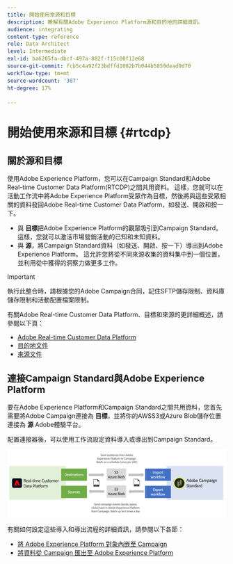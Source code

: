 ```yaml
---
title: 開始使用來源和目標
description: 瞭解有關Adobe Experience Platform源和目的地的詳細資訊。
audience: integrating
content-type: reference
role: Data Architect
level: Intermediate
exl-id: ba6205fa-dbcf-497a-882f-f15c00f12e68
source-git-commit: fcb5c4a92f23bdffd1082b7b044b5859dead9d70
workflow-type: tm+mt
source-wordcount: '307'
ht-degree: 17%

---
```


# 開始使用來源和目標 {#rtcdp}

## 關於源和目標

使用Adobe Experience Platform，您可以在Campaign Standard和Adobe Real-time Customer Data Platform(RTCDP)之間共用資料。 這樣，您就可以在活動工作流中將Adobe Experience Platform受眾作為目標，然後將與這些受眾相關的資料發回Adobe Real-time Customer Data Platform，如發送、開啟和按一下。

* 與 **目標**&#x200B;把Adobe Experience Platform的觀眾吸引到Campaign Standard。 這樣，您就可以激活市場營銷活動的已知和未知資料。
* 與 **源**，將Campaign Standard資料（如發送、開啟、按一下）導出到Adobe Experience Platform。 這允許您將從不同來源收集的資料集中到一個位置，並利用從中獲得的洞察力做更多工作。


>[!IMPORTANT]
>
>執行此整合時，請根據您的Adobe Campaign合同，記住SFTP儲存限制、資料庫儲存限制和活動配置檔案限制。

有關Adobe Real-time Customer Data Platform、目標和來源的更詳細概述，請參閱以下頁：

* [Adobe Real-time Customer Data Platform](https://experienceleague.adobe.com/docs/experience-platform/rtcdp/overview.html?lang=zh-Hant)
* [目的地文件](https://experienceleague.adobe.com/docs/experience-platform/destinations/home.html?lang=zh-Hant)
* [來源文件](https://experienceleague.adobe.com/docs/experience-platform/sources/home.html?lang=zh-Hant)

## 連接Campaign Standard與Adobe Experience Platform

要在Adobe Experience Platform和Campaign Standard之間共用資料，您首先需要將Adobe Campaign連接為 **目標**，並將你的AWSS3或Azure Blob儲存位置連接為 **源** Adobe體驗平台。

配置連接器後，可以使用工作流設定資料導入或導出到Campaign Standard。

![](assets/rtcdp-schema.png)

有關如何設定這些導入和導出流程的詳細資訊，請參閱以下各節：

* [將 Adobe Experience Platform 對象內嵌至 Campaign](../../integrating/using/ingest-aep-data.md)
* [將資料從 Campaign 匯出至 Adobe Experience Platform](../../integrating/using/export-campaign-data.md)
